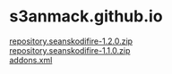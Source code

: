 # s3anmack.github.io

<a href="repository.seanskodifire-1.2.0.zip">repository.seanskodifire-1.2.0.zip</a><br>
<a href="repository.seanskodifire-1.1.0.zip">repository.seanskodifire-1.1.0.zip</a><br>
<a href="/zips/addons.xml">addons.xml</a>
